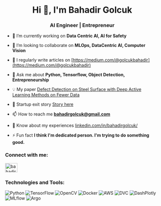 <h1 align="center">Hi 👋, I'm Bahadir Golcuk</h1>
<h3 align="center">AI Engineer | Entrepreneur</h3>

- 🔭 I’m currently working on **Data Centric AI, AI for Safety**

- 👯 I’m looking to collaborate on **MLOps, DataCentric AI, Computer Vision**

- 📝 I regularly write articles on [https://medium.com/@golcukbahadir](https://medium.com/@golcukbahadir)

- 💬 Ask me about **Python, Tensorflow, Object Detection, Entrepreneurship**

- 💡 My paper [Defect Detection on Steel Surface with Deep Active Learning Methods on Fewer Data](https://link.springer.com/chapter/10.1007/978-3-031-31956-3_47)

- 🎯 Startup exit story [Story here](https://www.smartex.ai/post/acquiring-tuvis-and-opening-a-tech-center)

- 📫 How to reach me **bahadirgolcuk@gmail.com**

- 📄 Know about my experiences [linkedin.com/in/bahadirgolcuk/](linkedin.com/in/bahadirgolcuk/)

- ⚡ Fun fact **I think I'm dedicated person. I'm trying to do something good.**

<h3 align="left">Connect with me:</h3>
<p align="left">
<a href="https://linkedin.com/in/bahadirgolcuk" target="blank"><img align="center" src="https://raw.githubusercontent.com/rahuldkjain/github-profile-readme-generator/master/src/images/icons/Social/linked-in-alt.svg" alt="bahadirgolcuk" height="30" width="40" /></a>
</p>

### Technologies and Tools:
![Python](https://img.shields.io/badge/Python-3776AB?style=for-the-badge&logo=python&logoColor=white)
![TensorFlow](https://img.shields.io/badge/TensorFlow-FF6F00?style=for-the-badge&logo=tensorflow&logoColor=white)
![OpenCV](https://img.shields.io/badge/OpenCV-5C3EE8?style=for-the-badge&logo=opencv&logoColor=white)
![Docker](https://img.shields.io/badge/Docker-2496ED?style=for-the-badge&logo=docker&logoColor=white)
![AWS](https://img.shields.io/badge/AWS-232F3E?style=for-the-badge&logo=amazonaws&logoColor=white)
![DVC](https://img.shields.io/badge/DVC-945DD6?style=for-the-badge&logo=dataversioncontrol&logoColor=white)
![DashPlotly](https://img.shields.io/badge/DashPlotly-000000?style=for-the-badge&logo=dash&logoColor=white)
![MLflow](https://img.shields.io/badge/MLflow-0194E2?style=for-the-badge&logo=mlflow&logoColor=white)
![Argo](https://img.shields.io/badge/Argo-EF7B4D?style=for-the-badge&logo=argo&logoColor=white)

